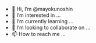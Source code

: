 - 👋 Hi, I’m @mayokunoshin
- 👀 I’m interested in ...
- 🌱 I’m currently learning ...
- 💞️ I’m looking to collaborate on ...
- 📫 How to reach me ...

<!---
mayokunoshin/mayokunoshin is a ✨ special ✨ repository because its `README.md` (this file) appears on your GitHub profile.
You can click the Preview link to take a look at your changes.
--->

